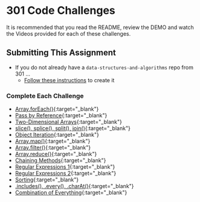# 301 Code Challenges

It is recommended that you read the README, review the DEMO and watch the Videos provided for each of these challenges.

## Submitting This Assignment

- If you do not already have a `data-structures-and-algorithms` repo from 301 ...
  - [Follow these instructions](https://codefellows.github.io/setup-guide/code-301/3-code-challenges.html) to create it

### Complete Each Challenge

- [Array.forEach()](https://codefellows.github.io/code-301-guide/curriculum/class-01/challenges/ASSIGNMENT){:target="_blank"}
- [Pass by Reference](https://codefellows.github.io/code-301-guide/curriculum/class-02/challenges/ASSIGNMENT){:target="_blank"}
- [Two-Dimensional Arrays](https://codefellows.github.io/code-301-guide/curriculum/class-12/challenges/ASSIGNMENT){:target="_blank"}
- [slice(), splice(), split(), join()](https://codefellows.github.io/code-301-guide/curriculum/class-05/challenges/ASSIGNMENT){:target="_blank"}
- [Object Iteration](https://codefellows.github.io/code-301-guide/curriculum/class-06/challenges/ASSIGNMENT){:target="_blank"}
- [Array.map()](https://codefellows.github.io/code-301-guide/curriculum/class-07/challenges/ASSIGNMENT){:target="_blank"}
- [Array.filter()](https://codefellows.github.io/code-301-guide/curriculum/class-08/challenges/ASSIGNMENT){:target="_blank"}
- [Array.reduce()](https://codefellows.github.io/code-301-guide/curriculum/class-09/challenges/ASSIGNMENT){:target="_blank"}
- [Chaining Methods](https://codefellows.github.io/code-301-guide/curriculum/class-10/challenges/ASSIGNMENT){:target="_blank"}
- [Regular Expressions 1](https://codefellows.github.io/code-301-guide/curriculum/class-04/challenges/ASSIGNMENT){:target="_blank"}
- [Regular Expressions 2](https://codefellows.github.io/code-301-guide/curriculum/class-11/challenges/ASSIGNMENT){:target="_blank"}
- [Sorting](https://codefellows.github.io/code-301-guide/curriculum/class-03/challenges/ASSIGNMENT){:target="_blank"}
- [.includes(), .every(), .charAt()](https://codefellows.github.io/code-301-guide/curriculum/class-13/challenges/ASSIGNMENT){:target="_blank"}
- [Combination of Everything](https://codefellows.github.io/code-301-guide/curriculum/class-14/challenges/ASSIGNMENT){:target="_blank"}
